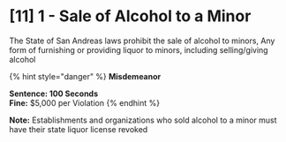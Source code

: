 # \[11] 1 - Sale of Alcohol to a Minor

The State of San Andreas laws prohibit the sale of alcohol to minors, Any form of furnishing or providing liquor to minors, including selling/giving alcohol

{% hint style="danger" %}
**Misdemeanor**

**Sentence: 100 Seconds**\
**Fine:** $5,000 per Violation&#x20;
{% endhint %}

**Note:** Establishments and organizations who sold alcohol to a minor must have their state liquor license revoked
